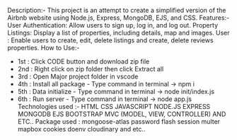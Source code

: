 Description:-
This project is an attempt to create a simplified version of the Airbnb website using Node.js, Express, MongoDB, EJS, and CSS.
Features:-
User Authentication: Allow users to sign up, log in, and log out.
Property Listings: Display a list of properties, including details, map and images.
User : Enable users to create, edit, delete listings and create, delete reviews properties.
How to Use:-
- 1st : Click CODE button and download zip file
- 2nd : Right click on zip folder then click Extract all 
- 3rd : Open Major project folder in vscode 
- 4th : Install all package - Type command in terminal -> npm i
- 5th : Data initialize - Type command in terminal -> node init/index.js
- 6th : Run server - Type command in terminal -> node app.js
Technologies used :-
HTML
CSS
JAVASCRIPT
NODE.JS
EXPRESS
MONGODB
EJS
BOOTSTRAP
MVC (MODEL, VIEW, CONTROLLER) AND ETC..
Package used :
mongoose-atlas
password
flash
session
multer
mapbox
cookies
doenv
cloudinary and etc..

